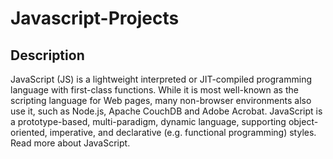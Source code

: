 # Javascript-Projects

## Description

JavaScript (JS) is a lightweight interpreted or JIT-compiled programming language with first-class functions. While it is most well-known as the scripting language for Web pages, many non-browser environments also use it, such as Node.js, Apache CouchDB and Adobe Acrobat. JavaScript is a prototype-based, multi-paradigm, dynamic language, supporting object-oriented, imperative, and declarative (e.g. functional programming) styles. Read more about JavaScript.

